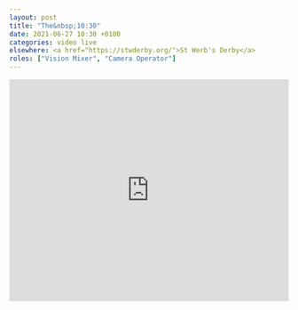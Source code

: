 ```yaml
---
layout: post
title: "The&nbsp;10:30"
date: 2021-06-27 10:30 +0100
categories: video live
elsewhere: <a href="https://stwderby.org/">St Werb's Derby</a>
roles: ["Vision Mixer", "Camera Operator"]
---
```


<iframe width="100%" height="400em" src="https://www.youtube.com/embed/mPEiG4bKX6Y" frameborder="0" allow="accelerometer; autoplay; clipboard-write; encrypted-media; gyroscope; picture-in-picture" allowfullscreen></iframe>
